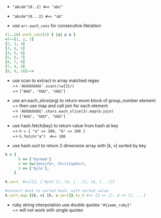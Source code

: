 * `"abcde"[0..2] #=> "abc"`  

* `"abcde"[0...2] #=> "ab"`  

* use `arr.each_cons` for consecutive literation  
```ruby
(1..10).each_cons(3) { |a| p a }
<!--[1, 2, 3]
[2, 3, 4]
[3, 4, 5]
[4, 5, 6]
[5, 6, 7]
[6, 7, 8]
[7, 8, 9]
[8, 9, 10]-->
```

* use scan to extract in array matched regex  
~> `'AUGUUUUGG'.scan(/\w{3}/)`  
~> `["AUG", "UUU", "UGG"]`

* use arr.each_slice(arg) to return enum block of group_number element  
~> then use map and call join for each element  
~> `'AUGUUUUGG'.chars.each_slice(3).map(&:join)`  
~> `["AUG", "UUU", "UGG"]`  

* use hash.fetch(key) to return value from hash at key  
~> `h = { "a" => 100, "b" => 200 }`  
~> `h.fetch("a")  #=> 100`

* use hash.sort to return 2 dimension array with [k, v] sorted by key    
```ruby
h = {
      6 => ['Kareem']
      4 => %w(Jennifer, Christopher),
      3 => ['Kyle'],
    }
  
h.sort  #=>[[3, ['Kyle']], [4, [...]], [6, [...]]]

#convert back to sorted hash, with sorted value
h.sort.map {|k, v| [k, v.sort]}.to_h #=> {3 => [], 4 => [], ...}
```
* ruby string interpolation use double quotes `"#{some_ruby}"`  
~> will not work with single quotes